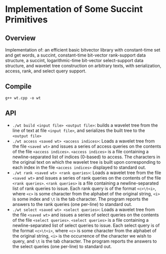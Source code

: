 # Implementation of Some Succint Primitives


Overview
--------

Implementation of: an efficient basic bitvector library with constant-time set
and get words, a succint, constant-time bit-vector rank-support data structure,
a succint, logarithmic-time bit-vector select-support data structure, and wavelet
tree construction on arbitrary texts, with serialization, access, rank, and select
query support.

Compile
--------
```
g++ wt.cpp -o wt
```

API
--------
* `./wt build <input file> <output file>`: builds a wavelet tree from the line of text
at file `<input file>`, and serializes the built tree to the `<output file>`
* `./wt access <saved wt> <access indices>`: Loads a wavelet tree from the
file `<saved wt>` and issues a series of access queries on the contents of the file
`<access indices>`. `<access indices>` is a file containing a newline-separated list of
indices (0-based) to access. The characters in the original text on which the wavelet tree
is built upon corresponding to each index in the file `<access indices>` displayed to standard out.
* `./wt rank <saved wt> <rank queries>`: Loads a wavelet tree from the
file `<saved wt>` and issues a series of rank queries on the contents of the file
`<rank queries>`. `<rank queries>` is a file containing a newline-separated list of
rank queries to issue. Each rank query is of the format `<c>\t<i>`, where `<c>` is some character from
the alphabet of the original string, `<i>` is some index and `\t` is the tab character. The program
reports the answers to the rank queries (one per-line) to standard out.
* `./wt select <saved wt> <select queries>`: Loads a wavelet tree from the
file `<saved wt>` and issues a series of select queries on the contents of the file
`<select queries>`. `<select queries>` is a file containing a newline-separated list of
select queries to issue. Each select query is of the format `<c>\t<i>`, where `<c>` is some character from
the alphabet of the original string, `<i>` is the occurrence of the character we wish to query, and `\t`
is the tab character. The program reports the answers to the select queries (one per-line) to standard out.
